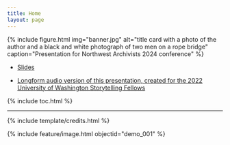 ```yaml
---
title: Home
layout: page
---
```


{% include figure.html img="banner.jpg" alt="title card with a photo of the author and a black and white photograph of two men on a rope bridge" caption="Presentation for Northwest Archivists 2024 conference" %}

* [Slides](https://indd.adobe.com/view/de4744b4-d44f-4afc-96cb-f4a6a31b7d55)

* [Longform audio version of this presentation, created for the 2022 University of Washington Storytelling Fellows](https://andrewweymouth.bandcamp.com/album/the-tideflats)

{% include toc.html %}

------

{% include template/credits.html %}

{% include feature/image.html objectid="demo_001" %}
